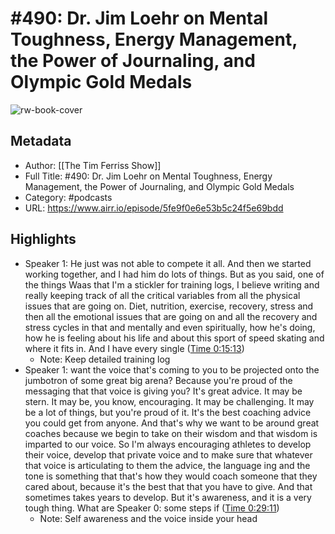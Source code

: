 # #490: Dr. Jim Loehr on Mental Toughness, Energy Management, the Power of Journaling, and Olympic Gold Medals

![rw-book-cover](https://content.production.cdn.art19.com/images/69/10/10/fb/691010fb-625e-4abe-993c-a57228b28dbe/91cb53ae0d5dbb379b9dffecf0a772593891d0d09bbe6d90ee746edbdb79e3ec75584f2ceb8260e9f675a90c05419b9b99842a76905b686f0f51c1a9d3e227ab.jpeg)

## Metadata
- Author: [[The Tim Ferriss Show]]
- Full Title: #490: Dr. Jim Loehr on Mental Toughness, Energy Management, the Power of Journaling, and Olympic Gold Medals
- Category: #podcasts
- URL: https://www.airr.io/episode/5fe9f0e6e53b5c24f5e69bdd

## Highlights
- Speaker 1: He just was not able to compete it all. And then we started working together, and I had him do lots of things. But as you said, one of the things Waas that I'm a stickler for training logs, I believe writing and really keeping track of all the critical variables from all the physical issues that are going on. Diet, nutrition, exercise, recovery, stress and then all the emotional issues that are going on and all the recovery and stress cycles in that and mentally and even spiritually, how he's doing, how he is feeling about his life and about this sport of speed skating and where it fits in. And I have every single ([Time 0:15:13](https://www.airr.io/quote/600fd16bbe59659ef3dab63b))
    - Note: Keep detailed training log
- Speaker 1: want the voice that's coming to you to be projected onto the jumbotron of some great big arena? Because you're proud of the messaging that that voice is giving you? It's great advice. It may be stern. It may be, you know, encouraging. It may be challenging. It may be a lot of things, but you're proud of it. It's the best coaching advice you could get from anyone. And that's why we want to be around great coaches because we begin to take on their wisdom and that wisdom is imparted to our voice. So I'm always encouraging athletes to develop their voice, develop that private voice and to make sure that whatever that voice is articulating to them the advice, the language ing and the tone is something that that's how they would coach someone that they cared about, because it's the best that that you have to give. And that sometimes takes years to develop. But it's awareness, and it is a very tough thing. What are 
  Speaker 0: some steps if ([Time 0:29:11](https://www.airr.io/quote/6010ad6d5aa99ba05e7aa974))
    - Note: Self awareness and the voice inside your head
